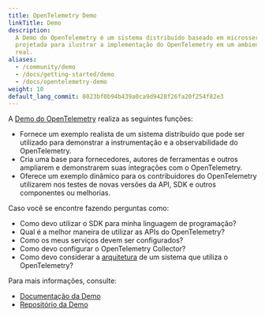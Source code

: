 ```yaml
---
title: OpenTelemetry Demo
linkTitle: Demo
description:
  A Demo do OpenTelemetry é um sistema distribuído baseado em microsserviços,
  projetada para ilustrar a implementação do OpenTelemetry em um ambiente quase
  real.
aliases:
  - /community/demo
  - /docs/getting-started/demo
  - /docs/opentelemetry-demo
weight: 10
default_lang_commit: 8023bf0b94b439a0ca9d9428f26fa20f254f82e3
---
```


A [Demo do OpenTelemetry](/docs/demo/) realiza as seguintes funções:

- Fornece um exemplo realista de um sistema distribuído que pode ser utilizado
  para demonstrar a instrumentação e a observabilidade do OpenTelemetry.
- Cria uma base para fornecedores, autores de ferramentas e outros ampliarem e
  demonstrarem suas integrações com o OpenTelemetry.
- Oferece um exemplo dinâmico para os contribuidores do OpenTelemetry utilizarem
  nos testes de novas versões da API, SDK e outros componentes ou melhorias.

Caso você se encontre fazendo perguntas como:

- Como devo utilizar o SDK para minha linguagem de programação?
- Qual é a melhor maneira de utilizar as APIs do OpenTelemetry?
- Como os meus serviços devem ser configurados?
- Como devo configurar o OpenTelemetry Collector?
- Como devo considerar a [arquitetura](/docs/demo/architecture/) de um sistema
  que utiliza o OpenTelemetry?

Para mais informações, consulte:

- [Documentação da Demo](/docs/demo/)
- [Repositório da Demo](https://github.com/open-telemetry/opentelemetry-demo)
